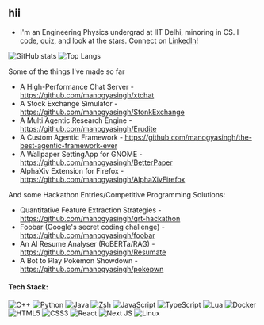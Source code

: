 ## hii
 - I'm an Engineering Physics undergrad at IIT Delhi, minoring in CS. I code, quiz, and look at the stars. Connect on [LinkedIn](https://www.linkedin.com/in/manogya-singh/)!

![GitHub stats](https://github-readme-stats.vercel.app/api?username=manogyasingh&hide=issues&theme=tokyonight&rank_icon=github)
![Top Langs](https://github-readme-stats.vercel.app/api/top-langs/?username=manogyasingh&layout=compact&theme=tokyonight)

Some of the things I've  made so far
 - A High-Performance Chat Server - https://github.com/manogyasingh/xtchat
 - A Stock Exchange Simulator - https://github.com/manogyasingh/StonkExchange
 - A Multi Agentic Research Engine - https://github.com/manogyasingh/Erudite
 - A Custom Agentic Framework - https://github.com/manogyasingh/the-best-agentic-framework-ever
 - A Wallpaper SettingApp for GNOME - https://github.com/manogyasingh/BetterPaper
 - AlphaXiv Extension for Firefox - https://github.com/manogyasingh/AlphaXivFirefox

And some Hackathon Entries/Competitive Programming Solutions:
 - Quantitative Feature Extraction Strategies - https://github.com/manogyasingh/qrt-hackathon
 - Foobar (Google's secret coding challenge) - https://github.com/manogyasingh/foobar
 - An AI Resume Analyser (RoBERTa/RAG) - https://github.com/manogyasingh/Resumate
 - A Bot to Play Pokèmon Showdown - https://github.com/manogyasingh/pokepwn

#### Tech Stack:
  ![C++](https://img.shields.io/badge/c++-%2300599C.svg?style=for-the-badge&logo=c%2B%2B&logoColor=white) ![Python](https://img.shields.io/badge/python-3670A0?style=for-the-badge&logo=python&logoColor=ffdd54) ![Java](https://img.shields.io/badge/java-%23ED8B00.svg?style=for-the-badge&logo=java&logoColor=white) ![Zsh](https://img.shields.io/badge/zsh-000000?style=for-the-badge&logo=gnu-bash&logoColor=white) ![JavaScript](https://img.shields.io/badge/javascript-%23323330.svg?style=for-the-badge&logo=javascript&logoColor=%23F7DF1E) ![TypeScript](https://img.shields.io/badge/typescript-%23007ACC.svg?style=for-the-badge&logo=typescript&logoColor=white) ![Lua](https://img.shields.io/badge/lua-%232C2D72.svg?style=for-the-badge&logo=lua&logoColor=white) ![Docker](https://img.shields.io/badge/docker-%230db7ed.svg?style=for-the-badge&logo=docker&logoColor=white) ![HTML5](https://img.shields.io/badge/html5-%23E34F26.svg?style=for-the-badge&logo=html5&logoColor=white) ![CSS3](https://img.shields.io/badge/css3-%231572B6.svg?style=for-the-badge&logo=css3&logoColor=white) ![React](https://img.shields.io/badge/react-%2320232a.svg?style=for-the-badge&logo=react&logoColor=%2361DAFB) ![Next JS](https://img.shields.io/badge/next.js-%23000000.svg?style=for-the-badge&logo=next.js&logoColor=white) ![Linux](https://img.shields.io/badge/linux-%23FCC624.svg?style=for-the-badge&logo=linux&logoColor=black)
